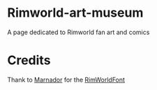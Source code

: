 # Rimworld-art-museum
A page dedicated to Rimworld fan art and comics



# Credits

Thank to [Marnador](https://ludeon.com/forums/index.php?action=profile;u=36313) for the [RimWorldFont](https://ludeon.com/forums/index.php?topic=11022.0)